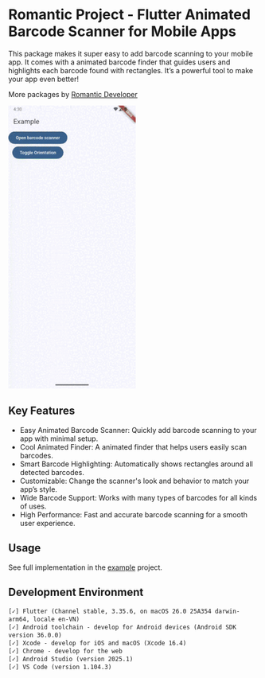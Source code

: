 # Romantic Project - Flutter Animated Barcode Scanner for Mobile Apps

This package makes it super easy to add barcode scanning to your mobile app. It comes with a animated barcode finder that guides users and highlights each barcode found with rectangles. It’s a powerful tool to make your app even better!

More packages by [Romantic Developer](https://pub.dev/publishers/romanticdeveloper.com/packages)

![Demo](./demo.gif)

## Key Features

- Easy Animated Barcode Scanner: Quickly add barcode scanning to your app with minimal setup.
- Cool Animated Finder: A animated finder that helps users easily scan barcodes.
- Smart Barcode Highlighting: Automatically shows rectangles around all detected barcodes.
- Customizable: Change the scanner's look and behavior to match your app’s style.
- Wide Barcode Support: Works with many types of barcodes for all kinds of uses.
- High Performance: Fast and accurate barcode scanning for a smooth user experience.

## Usage

See full implementation in the [example](https://github.com/minhhung2556/romantic_project_flutter_animated_barcode_scanner/tree/master/example) project.

## Development Environment

```
[✓] Flutter (Channel stable, 3.35.6, on macOS 26.0 25A354 darwin-arm64, locale en-VN)
[✓] Android toolchain - develop for Android devices (Android SDK version 36.0.0)
[✓] Xcode - develop for iOS and macOS (Xcode 16.4)
[✓] Chrome - develop for the web
[✓] Android Studio (version 2025.1)
[✓] VS Code (version 1.104.3)
```